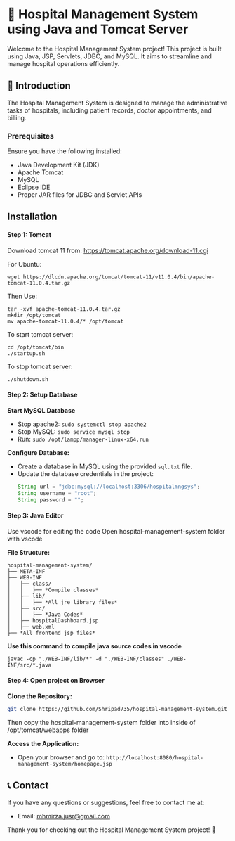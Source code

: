 # 🏥 Hospital Management System using Java and Tomcat Server
Welcome to the Hospital Management System project! This project is built using Java, JSP, Servlets, JDBC, and MySQL. It aims to streamline and manage hospital operations efficiently.

## 📝 Introduction
The Hospital Management System is designed to manage the administrative tasks of hospitals, including patient records, doctor appointments, and billing. 


### Prerequisites
Ensure you have the following installed:
- Java Development Kit (JDK)
- Apache Tomcat
- MySQL
- Eclipse IDE
- Proper JAR files for JDBC and Servlet APIs

## Installation

#### Step 1: Tomcat

Download tomcat 11 from: https://tomcat.apache.org/download-11.cgi

For Ubuntu:

    wget https://dlcdn.apache.org/tomcat/tomcat-11/v11.0.4/bin/apache-tomcat-11.0.4.tar.gz

Then Use:

    tar -xvf apache-tomcat-11.0.4.tar.gz
    mkdir /opt/tomcat
    mv apache-tomcat-11.0.4/* /opt/tomcat


To start tomcat server:

    cd /opt/tomcat/bin
    ./startup.sh

To stop tomcat server:

    ./shutdown.sh


#### Step 2: Setup Database

**Start MySQL Database**

- Stop apache2: `sudo systemctl stop apache2`
- Stop MySQL: `sudo service mysql stop`
- Run: `sudo /opt/lampp/manager-linux-x64.run`

**Configure Database:**
   - Create a database in MySQL using the provided `sql.txt` file.
   - Update the database credentials in the project:
     ```java
     String url = "jdbc:mysql://localhost:3306/hospitalmngsys";
     String username = "root";
     String password = "";
     ```

#### Step 3: Java Editor

Use vscode for editing the code
Open hospital-management-system folder with vscode

**File Structure:**

    hospital-management-system/
    ├── META-INF
    ├── WEB-INF
    │   ├── class/
    │   │   ├── *Compile classes*
    │   ├── lib/
    │   │   ├── *All jre library files*
    │   ├── src/
    │   │   ├── *Java Codes*
    │   ├── hospitalDashboard.jsp
    │   ├── web.xml
    ├── *All frontend jsp files*


**Use this command to compile java source codes in vscode**

    javac -cp "./WEB-INF/lib/*" -d "./WEB-INF/classes" ./WEB-INF/src/*.java


#### Step 4: Open project on Browser

**Clone the Repository:**
   ```bash
   git clone https://github.com/Shripad735/hospital-management-system.git
   ```

Then copy the hospital-management-system folder into inside of /opt/tomcat/webapps folder

**Access the Application:**
   - Open your browser and go to: `http://localhost:8080/hospital-management-system/homepage.jsp`


## 📞 Contact
If you have any questions or suggestions, feel free to contact me at:
- Email: mhmirza.jusr@gmail.com

Thank you for checking out the Hospital Management System project! 🙌
```









    

